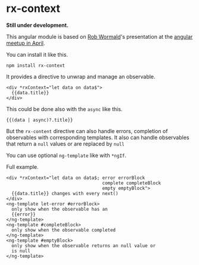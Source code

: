 # rx-context

**Still under development.**

This angular module is based on [Rob Wormald](https://twitter.com/robwormald)'s presentation at the [angular meetup in April](https://youtu.be/bH73HCxjDH0?t=38m39s).

You can install it like this.

```
npm install rx-context
```
It provides a directive to unwrap and manage an observable.

```
<div *rxContext="let data on data$">
  {{data.title}}
</div>
``` 

This could be done also with the `async` like this.

```
{{(data | async)?.title}}
```

But the `rx-content` directive can also handle errors, completion of observables with corresponding
templates. It also can handle observables that return a `null` values or are replaced by `null`
 
You can use optional `ng-template` like with `*ngIf`.

Full example.

```
<div *rxContext="let data on data$; error errorBlock 
                                    complete completeBlock 
                                    empty emptyBlock">
  {{data.title}} changes with every next()
</div>
<ng-template let-error #errorBlock>
  only show when the observable has an 
  {{error}}
</ng-template>
<ng-template #completeBlock>
  only show when the observable completed
</ng-template>
<ng-template #emptyBlock>
  only show when the observable returns an null value or
  is null
</ng-template>
```
